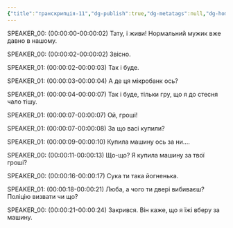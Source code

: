```yaml
---
{"title":"транскрипція-11","dg-publish":true,"dg-metatags":null,"dg-home":null,"permalink":"/psiholog/transkripcziya-11/","dgPassFrontmatter":true,"noteIcon":""}
---
```


SPEAKER_00:
(00:00:00-00:00:02)  Тату, і живи! Нормальний мужик вже давно в нашому.

SPEAKER_00:
(00:00:02-00:00:02)  Звісно.

SPEAKER_01:
(00:00:02-00:00:03)  Так і буде.

SPEAKER_01:
(00:00:03-00:00:04)  А де ця мікробанк ось?

SPEAKER_01:
(00:00:04-00:00:07)  Так і буде, тільки гру, що я до стесня чало тішу.

SPEAKER_01:
(00:00:07-00:00:07)  Ой, гроші!

SPEAKER_01:
(00:00:07-00:00:08)  За що васі купили?

SPEAKER_01:
(00:00:09-00:00:10)  Купила машину ось за ни….

SPEAKER_00:
(00:00:11-00:00:13)  Що-що? Я купила машину за твої гроші?

SPEAKER_00:
(00:00:16-00:00:17)  Сука ти така йогненька.

SPEAKER_01:
(00:00:18-00:00:21)  Люба, а чого ти двері вибиваєш? Поліцію визвати чи що?

SPEAKER_00:
(00:00:21-00:00:24)  Закрився. Він каже, що я їжі вберу за машину.